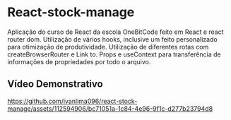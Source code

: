 # React-stock-manage
Aplicação do curso de React da escola OneBitCode feito em React e react router dom. 
Utilização de vários hooks, inclusive um feito personalizado para otimização de produtividade. Utilização de diferentes rotas com createBrowserRouter e Link to. Props e useContext para transferência de informações de propriedades por todo o arquivo.

## Vídeo Demonstrativo


https://github.com/ivanlima096/react-stock-manage/assets/112594906/bc71051a-1c84-4e96-9f1c-d277b23794d8

